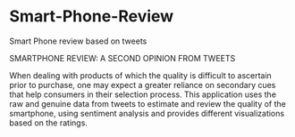 # Smart-Phone-Review
Smart Phone review based on tweets

SMARTPHONE REVIEW: A SECOND OPINION FROM TWEETS

When dealing with products of which the quality is difficult to ascertain
prior to purchase, one may expect a greater reliance on secondary cues
that help consumers in their selection process. This application uses 
the raw and genuine data from tweets to estimate and review the quality 
of the smartphone, using sentiment analysis and provides different 
visualizations based on the ratings.